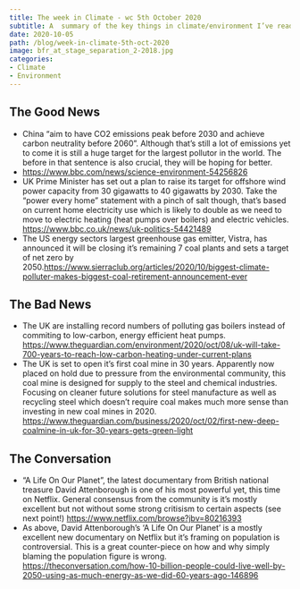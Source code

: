 ```yaml
---
title: The week in Climate - wc 5th October 2020
subtitle: A  summary of the key things in climate/environment I’ve read this week.
date: 2020-10-05
path: /blog/week-in-climate-5th-oct-2020
image: bfr_at_stage_separation_2-2018.jpg
categories:
- Climate
- Environment
---
```

## The Good News
* China “aim to have CO2 emissions peak before 2030 and achieve carbon neutrality before 2060”. Although that’s still a lot of emissions yet to come it is still a huge target for the largest pollutor in the world. The before in that sentence is also crucial, they will be hoping for better.
* https://www.bbc.com/news/science-environment-54256826
* UK Prime Minister has set out a plan to raise its target for offshore wind power capacity from 30 gigawatts to 40 gigawatts by 2030. Take the “power every home” statement with a pinch of salt though, that’s based on current home electricity use which is likely to double as we need to move to electric heating (heat pumps over boilers) and electric vehicles.
https://www.bbc.co.uk/news/uk-politics-54421489
* The US energy sectors largest greenhouse gas emitter, Vistra, has announced it will be closing it’s remaining 7 coal plants and sets a target of net zero by 2050.https://www.sierraclub.org/articles/2020/10/biggest-climate-polluter-makes-biggest-coal-retirement-announcement-ever

## The Bad News
* The UK are installing record numbers of polluting gas boilers instead of commiting to low-carbon, energy efficient heat pumps.
https://www.theguardian.com/environment/2020/oct/08/uk-will-take-700-years-to-reach-low-carbon-heating-under-current-plans
* The UK is set to open it’s first coal mine in 30 years. Apparently now placed on hold due to pressure from the environmental community, this coal mine is designed for supply to the steel and chemical industries. Focusing on cleaner future solutions for steel manufacture as well as recycling steel which doesn’t require coal makes much more sense than investing in new coal mines in 2020.
https://www.theguardian.com/business/2020/oct/02/first-new-deep-coalmine-in-uk-for-30-years-gets-green-light


## The Conversation
* “A Life On Our Planet”, the latest documentary from British national treasure David Attenborough is one of his most powerful yet, this time on Netflix. General consensus from the community is it’s mostly excellent but not without some strong critisism to certain aspects (see next point!)
https://www.netflix.com/browse?jbv=80216393
* As above, David Attenborough’s ‘A Life On Our Planet’ is a mostly excellent new documentary on Netflix but it’s framing on population is controversial. This is a great counter-piece on how and why simply blaming the population figure is wrong.
 https://theconversation.com/how-10-billion-people-could-live-well-by-2050-using-as-much-energy-as-we-did-60-years-ago-146896
